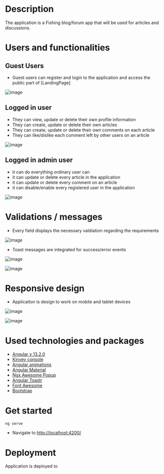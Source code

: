 # Description
 
The application is a Fishing blog/forum app that will be used for articles and discussions.

# Users and functionalities

## Guest Users 

* Guest users can register and login to the application and access the public part of [LandingPage]

![image](https://github.com/DimoYa/CookingBlog/assets/25158666/30409c3e-1da3-4d63-9c28-5122584e6f76)


## Logged in user

* They can view, update or delete their own profile information
* They can create, update or delete their own articles
* They can create, update or delete their own comments on each article
* They can like/dislike each comment left by other users on an article

![image](https://github.com/DimoYa/CookingBlog/assets/25158666/f83e4a00-f769-4468-8ef7-f4af8b7f32df)


## Logged in admin user

* it can do everything ordinary user can
* it can update or delete every article in the application
* it can update or delete every comment on an article
* it can disable/enable every registered user in the application

![image](https://github.com/DimoYa/CookingBlog/assets/25158666/095610a6-0f91-4293-9425-51d68e7f7a3c)


# Validations / messages

* Every field displays the necessary valdiation regarding the requirements

![image](https://github.com/DimoYa/CookingBlog/assets/25158666/0550ce61-75e7-4fbc-9223-4298251ae3f2)


* Toast messages are integrated for success/error events

![image](https://github.com/DimoYa/CookingBlog/assets/25158666/e1386fb1-d0b7-47c4-9003-d86e41aae417)


![image](https://github.com/DimoYa/CookingBlog/assets/25158666/d638589c-681b-4fd7-bc2c-00d827841787)


# Responsive design

* Applicaiton is design to work on mobile and tablet devices 

![image](https://github.com/DimoYa/CookingBlog/assets/25158666/f885a634-578a-420d-95c2-e4a42b6d1383)


![image](https://github.com/DimoYa/CookingBlog/assets/25158666/c1fb0f4c-d88a-4e70-8231-ffa93e81a93f)


# Used technologies and packages

* [Angular v 13.2.0](https://angular.io/docs)
* [Kinvey console](https://console.kinvey.com/login)
* [Angular animations](https://angular.io/guide/animations)
* [Angular Material](https://material.angular.io/)
* [Ngx Awesome Popup](https://costlydeveloper.github.io/ngx-awesome-popup/#/)
* [Angular Toastr](https://ngx-toastr.vercel.app/)
* [Font Awesome](https://fontawesome.com/docs)
* [Bootstrap](https://getbootstrap.com/docs/5.1/getting-started/introduction/)

# Get started

```
ng serve
```
* Navigate to [http://localhost:4200/](http://localhost:4200/)

# Deployment

Application is deployed to 
